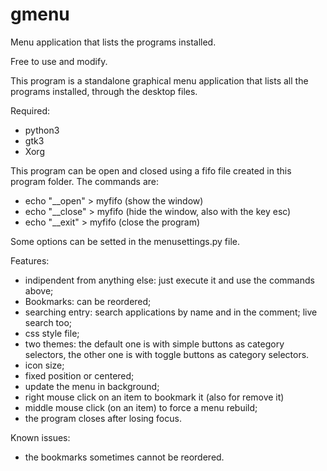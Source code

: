 # gmenu
Menu application that lists the programs installed.

Free to use and modify.

This program is a standalone graphical menu application
that lists all the programs installed, through the desktop files.

Required:
- python3
- gtk3
- Xorg

This program can be open and closed using a fifo file created
in this program folder.
The commands are:
- echo "__open" > myfifo (show the window)
- echo "__close" > myfifo (hide the window, also with the key esc)
- echo "__exit" > myfifo (close the program)

Some options can be setted in the menusettings.py file.

Features:
- indipendent from anything else: just execute it and use the commands above;
- Bookmarks: can be reordered;
- searching entry: search applications by name and in the comment;
                   live search too;
- css style file; 
- two themes: the default one is with simple buttons as category selectors,
              the other one is with toggle buttons as category selectors.
- icon size;
- fixed position or centered;
- update the menu in background;
- right mouse click on an item to bookmark it (also for remove it)
- middle mouse click (on an item) to force a menu rebuild;
- the program closes after losing focus.

Known issues:
- the bookmarks sometimes cannot be reordered.
